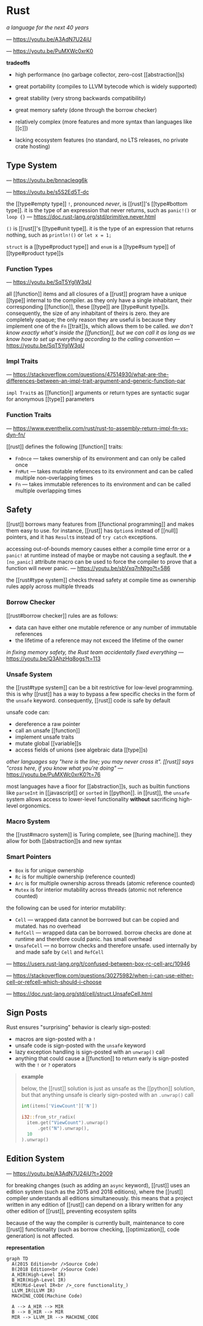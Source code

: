# Rust

_a language for the next 40 years_

&mdash; <https://youtu.be/A3AdN7U24iU>

&mdash; <https://youtu.be/PuMXWc0xrK0>

**tradeoffs**

- high performance (no garbage collector, zero-cost [[abstraction]]s)
- great portability (compiles to LLVM bytecode which is widely supported)
- great stability (very strong backwards compatibility)
- great memory safety (done through the borrow checker)

- relatively complex (more features and more syntax than languages like [[c]])
- lacking ecosystem features (no standard, no LTS releases, no private crate hosting)

## Type System

&mdash; <https://youtu.be/bnnacleqg6k>

&mdash; <https://youtu.be/s5S2Ed5T-dc>

the [[type#empty type]] `!`, pronounced _never_, is [[rust]]'s [[type#bottom type]]. it is the type of an expression that never returns, such as `panic!()` or `loop {}` &mdash; <https://doc.rust-lang.org/std/primitive.never.html>

`()` is [[rust]]'s [[type#unit type]]. it is the type of an expression that returns nothing, such as `println!()` or `let x = 1;`

`struct` is a [[type#product type]] and `enum` is a [[type#sum type]] of [[type#product type]]s

### Function Types

&mdash; <https://youtu.be/SqT5YglW3qU>

all [[function]] items and all closures of a [[rust]] program have a unique [[type]] internal to the compiler. as they only have a single inhabitant, their corresponding [[function]], these [[type]] are [[type#unit type]]s. consequently, the size of any inhabitant of theirs is zero. they are completely opaque; the only reason they are useful is because they implement one of the `Fn` [[trait]]s, which allows them to be called. _we don't know exactly what's inside the [[function]], but we can call it as long as we know how to set up everything according to the calling convention_ &mdash; <https://youtu.be/SqT5YglW3qU>

### Impl Traits

&mdash; <https://stackoverflow.com/questions/47514930/what-are-the-differences-between-an-impl-trait-argument-and-generic-function-par>

`impl Trait`s as [[function]] arguments or return types are syntactic sugar for anonymous [[type]] parameters

### Function Traits

&mdash; <https://www.eventhelix.com/rust/rust-to-assembly-return-impl-fn-vs-dyn-fn/>

[[rust]] defines the following [[function]] traits:

- `FnOnce` &mdash; takes ownership of its environment and can only be called once
- `FnMut` &mdash; takes mutable references to its environment and can be called multiple non-overlapping times
- `Fn` &mdash; takes immutable references to its environment and can be called multiple overlapping times

## Safety

[[rust]] borrows many features from [[functional programming]] and makes them easy to use. for instance, [[rust]] has `Option`s instead of [[null]] pointers, and it has `Result`s instead of `try catch` exceptions.

accessing out-of-bounds memory causes either a compile time error or a `panic!` at runtime instead of maybe or maybe not causing a segfault. the `#[no_panic]` attribute macro can be used to force the compiler to prove that a function will never panic. &mdash; <https://youtu.be/sbVxq7nNtgo?t=586>

the [[rust#type system]] checks thread safety at compile time as ownership rules apply across multiple threads

### Borrow Checker

[[rust#borrow checker]] rules are as follows:

- data can have either one mutable reference or any number of immutable references
- the lifetime of a reference may not exceed the lifetime of the owner

_in fixing memory safety, the Rust team accidentally fixed everything_ &mdash; <https://youtu.be/Q3AhzHq8ogs?t=113>

### Unsafe System

the [[rust#type system]] can be a bit restrictive for low-level programming. this is why [[rust]] has a way to bypass a few specific checks in the form of the `unsafe` keyword. consequently, [[rust]] code is safe by default

unsafe code can:

- dereference a raw pointer
- call an unsafe [[function]]
- implement unsafe traits
- mutate global [[variable]]s
- access fields of unions (see algebraic data [[type]]s)

_other languages say "here is the line; you may never cross it". [[rust]] says "cross here, if you know what you're doing"_ &mdash; <https://youtu.be/PuMXWc0xrK0?t=76>

most languages have a floor for [[abstraction]]s, such as builtin functions like `parseInt` in [[javascript]] or `sorted` in [[python]]. in [[rust]], the `unsafe` system allows access to lower-level functionality **without** sacrificing high-level orgonomics.

### Macro System

the [[rust#macro system]] is Turing complete, see [[turing machine]]. they allow for both [[abstraction]]s and new syntax

### Smart Pointers

- `Box` is for unique ownership
- `Rc` is for multiple ownership (reference counted)
- `Arc` is for multiple ownership across threads (atomic reference counted)
- `Mutex` is for interior mutability across threads (atomic not reference counted)

the following can be used for interior mutability:

- `Cell` &mdash; wrapped data cannot be borrowed but can be copied and mutated. has no overhead
- `RefCell` &mdash; wrapped data can be borrowed. borrow checks are done at runtime and therefore could panic. has small overhead
- `UnsafeCell` &mdash; no borrow checks and therefore unsafe. used internally by and made safe by `Cell` and `RefCell`

&mdash; <https://users.rust-lang.org/t/confused-between-box-rc-cell-arc/10946>

&mdash; <https://stackoverflow.com/questions/30275982/when-i-can-use-either-cell-or-refcell-which-should-i-choose>

&mdash; <https://doc.rust-lang.org/std/cell/struct.UnsafeCell.html>

## Sign Posts

Rust ensures "surprising" behavior is clearly sign-posted:

- macros are sign-posted with a `!`
- unsafe code is sign-posted with the `unsafe` keyword
- lazy exception handling is sign-posted with an `unwrap()` call
- anything that could cause a [[function]] to return early is sign-posted with the `!` or `?` operators

> **example**
>
> below, the [[rust]] solution is just as unsafe as the [[python]] solution, but that anything unsafe is clearly sign-posted with an `.unwrap()` call
>
> ```python
> int(items['ViewCount']['N'])
> ```
>
> ```rust
> i32::from_str_radix(
>   item.get("ViewCount").unwrap()
>       .get("N").unwrap(),
>   10
> ).unwrap()
> ```

## Edition System

&mdash; <https://youtu.be/A3AdN7U24iU?t=2009>

for breaking changes (such as adding an `async` keyword), [[rust]] uses an edition system (such as the 2015 and 2018 editions), where the [[rust]] compiler understands all editions simultaneously. this means that a project written in any edition of [[rust]] can depend on a library written for any other edition of [[rust]], preventing ecosystem splits

because of the way the compiler is currently built, maintenance to core [[rust]] functionality (such as borrow checking, [[optimization]], code generation) is not affected.

**representation**

```mermaid
graph TD
  A(2015 Edition<br />Source Code)
  B(2018 Edition<br />Source Code)
  A_HIR(High-Level IR)
  B_HIR(High-Level IR)
  MIR(Mid-Level IR<br />_core functionality_)
  LLVM_IR(LLVM IR)
  MACHINE_CODE(Machine Code)

  A --> A_HIR --> MIR
  B --> B_HIR --> MIR
  MIR --> LLVM_IR --> MACHINE_CODE
```
